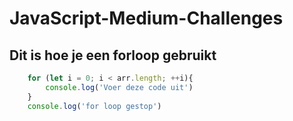 # JavaScript-Medium-Challenges

## Dit is hoe je een forloop gebruikt
```JavaScript
    for (let i = 0; i < arr.length; ++i){
        console.log('Voer deze code uit')
    }
    console.log('for loop gestop')
```

